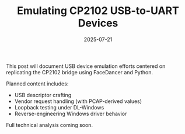 ﻿---
layout: post
title: "Emulating CP2102 USB-to-UART Devices"
date: 2025-07-21
categories: [usb, emulation, protocols]
tags: [cp2102, usb, facedancer, windows]
summary: "Placeholder for documentation of USB emulation using FaceDancer and GreatFET One, targeting the CP2102 interface cable used by DL-Windows."
---


This post will document USB device emulation efforts centered on replicating the CP2102 bridge using FaceDancer and Python.


Planned content includes:
- USB descriptor crafting
- Vendor request handling (with PCAP-derived values)
- Loopback testing under DL-Windows
- Reverse-engineering Windows driver behavior


Full technical analysis coming soon.
